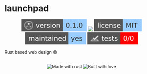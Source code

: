 # launchpad 

<!-- Header Badges -->

<div align="center">
  
<img src="assets/badges/version.svg" alt="Version"/>
<a href="https://github.com/Tired-Fox/launchpad/releases" alt="Release"><img src="https://img.shields.io/github/v/release/tired-fox/launchpad.svg?style=flat-square&color=9cf"/></a>
<a href="https://github.com/Tired-Fox/launchpad/blob/main/LICENSE" alt="License"><img src="assets/badges/license.svg"/></a>
<br>
<img src="assets/badges/maintained.svg" alt="Maintained"/>
<img src="assets/badges/tests.svg" alt="Tests"/>
  
</div>

<!-- End Header -->

Rust based web design :smile:

<!-- Footer Badges --!>

<br>
<div align="center">
  <img src="assets/badges/made_with_rust.svg" alt="Made with rust"/>
  <img src="assets/badges/built_with_love.svg" alt="Built with love"/>
</div>

<!-- End Footer -->
